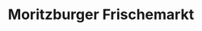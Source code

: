 ---
title: "Moritzburger Frischemarkt"
url: /dessau-rosslau/moritzburger-frischemarkt/
shop: Metzgerei
---